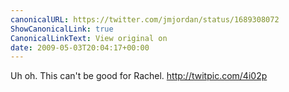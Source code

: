 ```yaml
---
canonicalURL: https://twitter.com/jmjordan/status/1689308072
ShowCanonicalLink: true
CanonicalLinkText: View original on
date: 2009-05-03T20:04:17+00:00
---
```

Uh oh. This can't be good for Rachel. http://twitpic.com/4i02p
